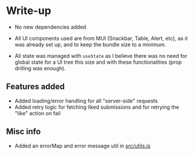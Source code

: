 # Write-up

- No new dependencies added

- All UI components used are from MUI (Snackbar, Table, Alert, etc), as it was already set up, and to keep the bundle size to a minimum.

- All state was managed with `useState` as I believe there was no need for global state for a UI tree this size and with these functionalities (prop drilling was enough).

## Features added

- Added loading/error handling for all "server-side" requests
- Added retry logic for fetching liked submissions and for retrying the "like" action on fail

## Misc info

- Added an errorMap and error message util in [src/utils.js](src/utils.js)
